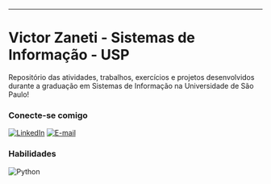 
---

# Victor Zaneti - Sistemas de Informação - USP

Repositório das atividades, trabalhos, exercícios e projetos desenvolvidos durante a graduação em Sistemas de Informação na Universidade de São Paulo!


### Conecte-se comigo
[![LinkedIn](https://img.shields.io/badge/-LinkedIn-000?style=for-the-badge&logo=linkedin&logoColor=30A3DC)](https://www.linkedin.com/in/victor-zaneti/)
[![E-mail](https://img.shields.io/badge/-Email-000?style=for-the-badge&logo=microsoft-outlook&logoColor=E94D5F)](mailto:victorzaneti1@gmail.com)

### Habilidades
![Python](https://img.shields.io/badge/python-3670A0?style=for-the-badge&logo=python&logoColor=ffdd54)

